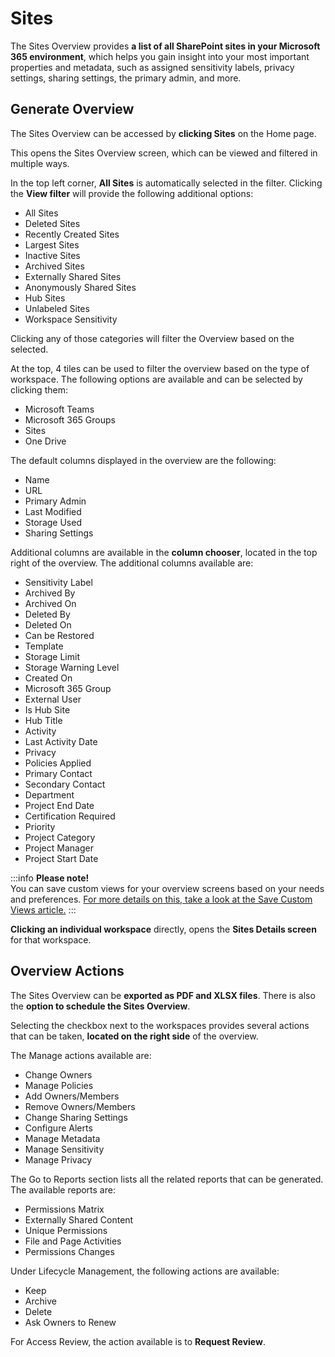﻿---
description: This article provides detailed information on everything that can be found on the Sites Overview screen. 
---

# Sites

The Sites Overview provides **a list of all SharePoint sites in your Microsoft 365 environment**, which helps you gain insight into your most important properties and metadata, such as assigned sensitivity labels, privacy settings, sharing settings, the primary admin, and more. 

## Generate Overview

The Sites Overview can be accessed by **clicking Sites** on the Home page. 

This opens the Sites Overview screen, which can be viewed and filtered in multiple ways. 

In the top left corner, **All Sites** is automatically selected in the filter. Clicking the **View filter** will provide the following additional options: 
* All Sites
* Deleted Sites
* Recently Created Sites
* Largest Sites
* Inactive Sites
* Archived Sites
* Externally Shared Sites
* Anonymously Shared Sites
* Hub Sites
* Unlabeled Sites 
* Workspace Sensitivity

Clicking any of those categories will filter the Overview based on the selected. 

At the top, 4 tiles can be used to filter the overview based on the type of workspace. The following options are available and can be selected by clicking them:

  * Microsoft Teams
  * Microsoft 365 Groups 
  * Sites
  * One Drive

The default columns displayed in the overview are the following:

  * Name
  * URL 
  * Primary Admin
  * Last Modified
  * Storage Used
  * Sharing Settings

Additional columns are available in the **column chooser**, located in the top right of the overview. The additional columns available are:

 * Sensitivity Label
 * Archived By
 * Archived On
 * Deleted By
 * Deleted On
 * Can be Restored
 * Template
 * Storage Limit
 * Storage Warning Level
 * Created On
 * Microsoft 365 Group
 * External User
 * Is Hub Site
 * Hub Title
 * Activity
 * Last Activity Date 
 * Privacy
 * Policies Applied
 * Primary Contact
 * Secondary Contact
 * Department
 * Project End Date
 * Certification Required
 * Priority
 * Project Category
 * Project Manager
 * Project Start Date

:::info
**Please note!**  
You can save custom views for your overview screens based on your needs and preferences. [For more details on this, take a look at the Save Custom Views article.](../configuration/custom-views.md)
:::

**Clicking an individual workspace** directly, opens the **Sites Details screen** for that workspace. 

## Overview Actions

The Sites Overview can be **exported as PDF and XLSX files**. There is also the **option to schedule the Sites Overview**.

Selecting the checkbox next to the workspaces provides several actions that can be taken, **located on the right side** of the overview.

The Manage actions available are: 
  * Change Owners
  * Manage Policies
  * Add Owners/Members
  * Remove Owners/Members
  * Change Sharing Settings
  * Configure Alerts
  * Manage Metadata
  * Manage Sensitivity
  * Manage Privacy

The Go to Reports section lists all the related reports that can be generated. The available reports are:
  * Permissions Matrix
  * Externally Shared Content
  * Unique Permissions
  * File and Page Activities
  * Permissions Changes

Under Lifecycle Management, the following actions are available:
  * Keep
  * Archive
  * Delete
  * Ask Owners to Renew

For Access Review, the action available is to **Request Review**.


